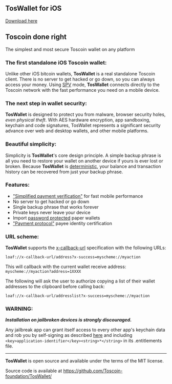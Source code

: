 TosWallet for iOS
----------------------------------

[Download here](http://toswallet.tosblock.com/download/)

## Toscoin done right

The simplest and most secure Toscoin wallet on any platform

### The first standalone iOS Toscoin wallet:

Unlike other iOS bitcoin wallets, **TosWallet** is a real standalone Toscoin client. There is no server to get hacked or go down, so you can always access your money. Using [SPV](https://en.bitcoin.it/wiki/Thin_Client_Security#Header-Only_Clients) mode, **TosWallet** connects directly to the Toscoin network with the fast performance you need on a mobile device.

### The next step in wallet security:

**TosWallet** is designed to protect you from malware, browser security holes, *even physical theft*. With AES hardware encryption, app sandboxing, keychain and code signatures, TosWallet represents a significant security advance over web and desktop wallets, and other mobile platforms.

### Beautiful simplicity:

Simplicity is **TosWallet**'s core design principle. A simple backup phrase is all you need to restore your wallet on another device if yours is ever lost or broken.  Because **TosWallet** is [deterministic](https://github.com/bitcoin/bips/blob/master/bip-0032.mediawiki), your balance and transaction history can be recovered from just your backup phrase.

### Features:

- ["Simplified payment verification"](https://github.com/bitcoin/bips/blob/master/bip-0037.mediawiki) for fast mobile performance
- No server to get hacked or go down
- Single backup phrase that works forever
- Private keys never leave your device
- Import [password protected](https://github.com/bitcoin/bips/blob/master/bip-0038.mediawiki) paper wallets
- ["Payment protocol"](https://github.com/bitcoin/bips/blob/master/bip-0070.mediawiki) payee identity certification

### URL scheme:

**TosWallet** supports the [x-callback-url](http://x-callback-url.com) specification with the following URLs:

```
loaf://x-callback-url/address?x-success=myscheme://myaction
```

This will callback with the current wallet receive address: `myscheme://myaction?address=1XXXX`

The following will ask the user to authorize copying a list of their wallet addresses to the clipboard before calling back:

```
loaf://x-callback-url/addresslist?x-success=myscheme://myaction
```

### WARNING:

***Installation on jailbroken devices is strongly discouraged.***

Any jailbreak app can grant itself access to every other app's keychain data and rob you by self-signing as described [here](http://www.saurik.com/id/8) and including `<key>application-identifier</key><string>*</string>` in its .entitlements file.

---

**TosWallet** is open source and available under the terms of the MIT license.

Source code is available at https://github.com/Toscoin-foundation/TosWallet/
